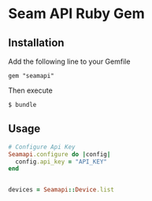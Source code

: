 # Seam API Ruby Gem

## Installation

Add the following line to your Gemfile

    gem "seamapi"

Then execute

    $ bundle

## Usage


```ruby
# Configure Api Key
Seamapi.configure do |config|
  config.api_key = "API_KEY"
end


devices = Seamapi::Device.list
```

